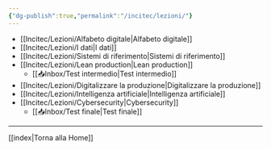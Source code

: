 ```yaml
---
{"dg-publish":true,"permalink":"/incitec/lezioni/"}
---
```



- [[Incitec/Lezioni/Alfabeto digitale\|Alfabeto digitale]]
- [[Incitec/Lezioni/I dati\|I dati]]
- [[Incitec/Lezioni/Sistemi di riferimento\|Sistemi di riferimento]] 
- [[Incitec/Lezioni/Lean production\|Lean production]]
	- [[📥Inbox/Test intermedio\|Test intermedio]]
- [[Incitec/Lezioni/Digitalizzare la produzione\|Digitalizzare la produzione]]
- [[Incitec/Lezioni/Intelligenza artificiale\|Intelligenza artificiale]]
- [[Incitec/Lezioni/Cybersecurity\|Cybersecurity]]
   - [[📥Inbox/Test finale\|Test finale]]

---

[[index\|Torna alla Home]]